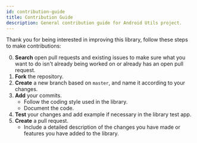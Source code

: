 ```yaml
---
id: contribution-guide
title: Contribution Guide
description: General contribution guide for Android Utils project.
---
```


Thank you for being interested in improving this library, follow these steps to make contributions:

0. **Search** open pull requests and existing issues to make sure what you want to do isn't already being worked on or already has an open pull request.
1. **Fork** the repository.
2. **Create** a new branch based on `master`, and name it according to your changes.
3. **Add** your commits.
   - Follow the coding style used in the library.
   - Document the code.
4. **Test** your changes and add example if necessary in the library test app.
5. **Create** a pull request.
   - Include a detailed description of the changes you have made or features you have added to the library.
